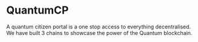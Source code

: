 # QuantumCP
A quantum citizen portal is a one stop access to everything decentralised. We have built 3 chains to showcase the power of the Quantum blockchain.
